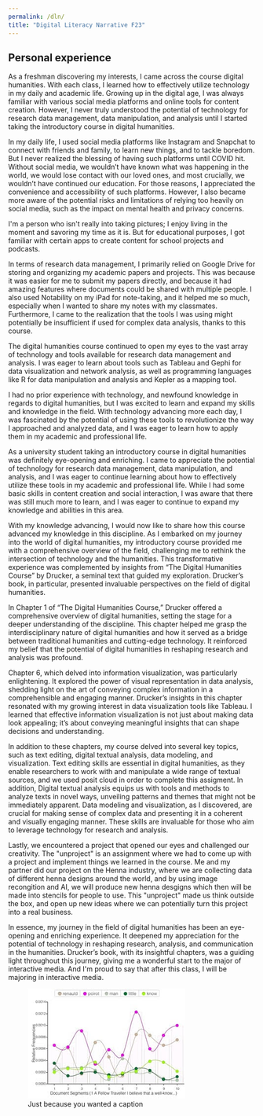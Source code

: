 ```yaml
---
permalink: /dln/
title: "Digital Literacy Narrative F23"
---
```


## Personal experience

As a freshman discovering my interests, I came across the course digital humanities. With each class, I learned how to effectively utilize technology in my daily and academic life. Growing up in the digital age, I was always familiar with various social media platforms and online tools for content creation. However, I never truly understood the potential of technology for research data management, data manipulation, and analysis until I started taking the introductory course in digital humanities.

In my daily life, I used social media platforms like Instagram and Snapchat to connect with friends and family, to learn new things, and to tackle boredom. But I never realized the blessing of having such platforms until COVID hit. Without social media, we wouldn’t have known what was happening in the world, we would lose contact with our loved ones, and most crucially, we wouldn’t have continued our education. For those reasons, I appreciated the convenience and accessibility of such platforms. However, I also became more aware of the potential risks and limitations of relying too heavily on social media, such as the impact on mental health and privacy concerns.

I'm a person who isn't really into taking pictures; I enjoy living in the moment and savoring my time as it is. But for educational purposes, I got familiar with certain apps to create content for school projects and podcasts.

In terms of research data management, I primarily relied on Google Drive for storing and organizing my academic papers and projects. This was because it was easier for me to submit my papers directly, and because it had amazing features where documents could be shared with multiple people. I also used Notability on my iPad for note-taking, and it helped me so much, especially when I wanted to share my notes with my classmates. Furthermore, I came to the realization that the tools I was using might potentially be insufficient if used for complex data analysis, thanks to this course.

The digital humanities course continued to open my eyes to the vast array of technology and tools available for research data management and analysis. I was eager to learn about tools such as Tableau and Gephi for data visualization and network analysis, as well as programming languages like R for data manipulation and analysis and Kepler as a mapping tool.

I had no prior experience with technology, and newfound knowledge in regards to digital humanities, but I was excited to learn and expand my skills and knowledge in the field. With technology advancing more each day, I was fascinated by the potential of using these tools to revolutionize the way I approached and analyzed data, and I was eager to learn how to apply them in my academic and professional life.

As a university student taking an introductory course in digital humanities was definitely eye-opening and enriching. I came to appreciate the potential of technology for research data management, data manipulation, and analysis, and I was eager to continue learning about how to effectively utilize these tools in my academic and professional life. While I had some basic skills in content creation and social interaction, I was aware that there was still much more to learn, and I was eager to continue to expand my knowledge and abilities in this area.

With my knowledge advancing, I would now like to share how this course advanced my knowledge in this discipline. As I embarked on my journey into the world of digital humanities, my introductory course provided me with a comprehensive overview of the field, challenging me to rethink the intersection of technology and the humanities. This transformative experience was complemented by insights from “The Digital Humanities Course” by Drucker, a seminal text that guided my exploration. Drucker’s book, in particular, presented invaluable perspectives on the field of digital humanities.

In Chapter 1 of “The Digital Humanities Course,” Drucker offered a comprehensive overview of digital humanities, setting the stage for a deeper understanding of the discipline. This chapter helped me grasp the interdisciplinary nature of digital humanities and how it served as a bridge between traditional humanities and cutting-edge technology. It reinforced my belief that the potential of digital humanities in reshaping research and analysis was profound.

Chapter 6, which delved into information visualization, was particularly enlightening. It explored the power of visual representation in data analysis, shedding light on the art of conveying complex information in a comprehensible and engaging manner. Drucker’s insights in this chapter resonated with my growing interest in data visualization tools like Tableau. I learned that effective information visualization is not just about making data look appealing; it’s about conveying meaningful insights that can shape decisions and understanding.

In addition to these chapters, my course delved into several key topics, such as text editing, digital textual analysis, data modeling, and visualization. Text editing skills are essential in digital humanities, as they enable researchers to work with and manipulate a wide range of textual sources, and we used posit cloud in order to complete this assigment. In addition,  Digital textual analysis equips us with tools and methods to analyze texts in novel ways, unveiling patterns and themes that might not be immediately apparent. Data modeling and visualization, as I discovered, are crucial for making sense of complex data and presenting it in a coherent and visually engaging manner. These skills are invaluable for those who aim to leverage technology for research and analysis.

Lastly, we encountered a project that opened our eyes and challenged our creativity. The "unproject" is an assignment where we had to come up with a project and implement things we learned in the course. Me and my partner did our project on the Henna industry, where we are collecting data of different henna designs around the world, and by using image recongition and AI, we will produce new henna desgigns which then will be made into stencils for people to use. This "unproject" made us think outside the box, and open up new ideas where we can potentially turn this project into a real business. 

In essence, my journey in the field of digital humanities has been an eye-opening and enriching experience. It deepened my appreciation for the potential of technology in reshaping research, analysis, and communication in the humanities. Drucker’s book, with its insightful chapters, was a guiding light throughout this journey, giving me a wonderful start to the major of interactive media. And I'm proud to say that after this class, I will be majoring in interactive media.  

<figure>
	<img src="/assets/images/A2-1.jpg" style="zoom:100%;" />
	<figcaption>Just because you wanted a caption
</figure>



